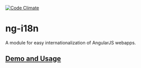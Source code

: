 [![Code Climate](https://codeclimate.com/github/kevinchappell/ng-i18n/badges/gpa.svg)](https://codeclimate.com/github/kevinchappell/ng-i18n)
# ng-i18n #

A module for easy internationalization of AngularJS webapps.

## [Demo and Usage](http://kevinchappell.github.io/ng-i18n/)

